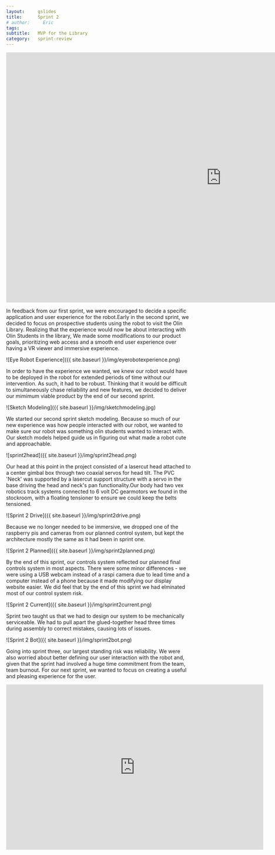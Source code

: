 ```yaml
---
layout:     gslides
title:      Sprint 2
# author:     Eric
tags: 		
subtitle:  	MVP for the Library
category:   sprint-review
---
```

<!-- Start Writing Below in Markdown -->



<iframe src="https://docs.google.com/presentation/d/e/2PACX-1vQD4b-YE17ESdS7082HWNQrv6eXjqZPW6zOFu8wyNbf6jWwPRlE3e-wO5PSyX2jk1dGyYkUsNW1Lovb/embed?start=false&loop=false&delayms=3000" frameborder="0" width="1170" height="681" allowfullscreen="true" mozallowfullscreen="true" webkitallowfullscreen="true"></iframe>

In feedback from our first sprint, we were encouraged to decide a specific application and user experience for the robot.Early in the second sprint, we decided to focus on prospective students using the robot to visit the Olin Library. Realizing that the experience would now be about interacting with Olin Students in the library, We made some modifications to our product goals, prioritizing web access and a smooth end user experience over having a VR viewer and immersive experience.

![Eye Robot Experience]({{ site.baseurl }}/img/eyerobotexperience.png)

In order to have the experience we wanted, we knew our robot would have to be deployed in the robot for extended periods of time without our intervention. As such, it had to be robust. Thinking that it would be difficult to simultaneously chase reliability and new features, we decided to deliver our mimimum viable product by the end of our second sprint.

![Sketch Modeling]({{ site.baseurl }}/img/sketchmodeling.jpg)

We started our second sprint sketch modeling. Because so much of our new experience was how people interacted with our robot, we wanted to make sure our robot was something olin students wanted to interact with. Our sketch models helped guide us in figuring out what made a robot cute and approachable.

![sprint2head]({{ site.baseurl }}/img/sprint2head.png)


Our head at this point in the project consisted of a lasercut head attached to a center gimbal box through two coaxial servos for head tilt. The PVC 'Neck' was supported by a lasercut support structure with a servo in the base driving the head and neck's pan functionality.Our body had two vex robotics track systems connected to 6 volt DC gearmotors we found in the stockroom, with a floating tensioner to ensure we could keep the belts tensioned. 

![Sprint 2 Drive]({{ site.baseurl }}/img/sprint2drive.png)


Because we no longer needed to be immersive, we dropped one of the raspberry pis and cameras from our planned control system, but kept the architecture mostly the same as it had been in sprint one. 

![Sprint 2 Planned]({{ site.baseurl }}/img/sprint2planned.png)

By the end of this sprint, our controls system reflected our planned final controls system in most aspects. There were some minor differences - we were using a USB webcam instead of a raspi camera due to lead time and a computer instead of a phone because it made modifying our display website easier. We did feel that by the end of this sprint we had elminated most of our control system risk.

![Sprint 2 Current]({{ site.baseurl }}/img/sprint2current.png)

Sprint two taught us that we had to design our system to be mechanically serviceable. We had to pull apart the glued-together head three times during assembly to correct mistakes, causing lots of issues.

![Sprint 2 Bot]({{ site.baseurl }}/img/sprint2bot.png)


Going into sprint three, our largest standing risk was reliability. We were also worried about better defining our user interaction with the robot and, given that the sprint had involved a huge time commitment from the team, team burnout. For our next sprint, we wanted to focus on creating a useful and pleasing experience for the user.

<iframe style="margin-left: auto; margin-right: auto;" width="700" height="450" src="https://www.youtube.com/embed/7C74S48pjhA" frameborder="0" allowfullscreen></iframe>


<!-- [Link to Google](https://www.google.com) -->
<!-- ![Image embed]({{ site.baseurl }}/img/Logo_Fairy_Tail_right.png) -->
